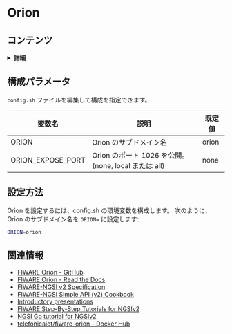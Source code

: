 # Orion

## コンテンツ

<details>
<summary><strong>詳細</strong></summary>

-   [構成パラメータ](#configuration-parameters)
-   [設定方法](#how-to-setup)
-   [関連情報](#related-information)

</details>

<a name="configuration-parameters"></a>

## 構成パラメータ

`config.sh` ファイルを編集して構成を指定できます。

| 変数名              | 説明                                                 | 既定値 |
| ------------------- | ---------------------------------------------------- | ------ |
| ORION               | Orion のサブドメイン名                               | orion  | 
| ORION\_EXPOSE\_PORT | Orion のポート 1026 を公開。(none, local または all) | none   |

<a name="how-to-setup"></a>

## 設定方法

Orion を設定するには、config.sh の環境変数を構成します。
次のように、Orion のサブドメイン名を `ORION=` に設定します:

```bash
ORION=orion
```

<a name="related-information"></a>

## 関連情報

-   [FIWARE Orion - GitHub](https://github.com/telefonicaid/fiware-orion)
-   [FIWARE Orion - Read the Docs](https://fiware-orion.readthedocs.io/en/master/)
-   [FIWARE-NGSI v2 Specification](http://telefonicaid.github.io/fiware-orion/api/v2/stable/)
-   [FIWARE-NGSI Simple API (v2) Cookbook](http://telefonicaid.github.io/fiware-orion/api/v2/stable/cookbook/)
-   [Introductory presentations](https://www.slideshare.net/fermingalan/orion-context-broker-20211022)
-   [FIWARE Step-By-Step Tutorials for NGSIv2](https://fiware-tutorials.readthedocs.io/en/latest/)
-   [NGSI Go tutorial for NGSIv2](https://ngsi-go.letsfiware.jp/tutorial/ngsi-v2-crud/)
-   [telefonicaiot/fiware-orion - Docker Hub](https://hub.docker.com/r/telefonicaiot/fiware-orion)

